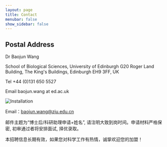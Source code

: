 ```yaml
---
layout: page
title: Contact
menubar: false
show_sidebar: false
---
```



## Postal Address

Dr Baojun Wang

School of Biological Sciences, University of Edinburgh
G20 Roger Land Building, The King's Buildings, Edinburgh EH9 3FF, UK

Tel +44 (0)131 650 5527

Email baojun.wang at ed.ac.uk

![Installation](https://wang.bio.ed.ac.uk/wang/sites/sbsweb2.bio.ed.ac.uk.wang/files/KingsBuildings.png)


Email：baojun.wang@zju.edu.cn

邮件主题为“博士后/科研助理申请+姓名”, 请注明大致到岗时间。申请材料严格保密, 初审通过者将安排面试, 择优录取。

本招聘信息长期有效，如果您对科学工作有热情，诚挚欢迎您的加盟！